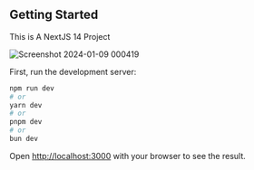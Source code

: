 

## Getting Started

This is A NextJS 14 Project 

![Screenshot 2024-01-09 000419](https://github.com/Shadrack-S/ai-promptopia/assets/132945108/3d4193d5-b1e4-4fbd-959d-09b05c3a1d5a)

First, run the development server:

```bash
npm run dev
# or
yarn dev
# or
pnpm dev
# or
bun dev
```

Open [http://localhost:3000](http://localhost:3000) with your browser to see the result.


